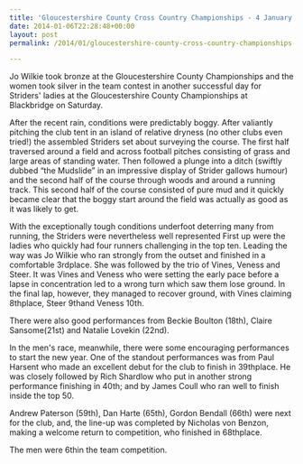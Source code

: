 ```yaml
---
title: 'Gloucestershire County Cross Country Championships - 4 January 2014'
date: 2014-01-06T22:28:48+00:00
layout: post
permalink: /2014/01/gloucestershire-county-cross-country-championships-4-january-2014/

---
```


<p>Jo Wilkie took bronze at the Gloucestershire County Championships and the women took silver in the team contest in another successful day for Striders' ladies at the Gloucestershire County Championships at Blackbridge on Saturday.</p>

After the recent rain, conditions were predictably boggy. After valiantly pitching the club tent in an island of relative dryness (no other clubs even tried!) the assembled Striders set about surveying the course. The first half traversed around a field and across football pitches consisting of grass and large areas of standing water. Then followed a plunge into a ditch (swiftly dubbed &#8220;the Mudslide&#8221; in an impressive display of Strider gallows humour) and the second half of the course through woods and around a running track. This second half of the course consisted of pure mud and it quickly became clear that the boggy start around the field was actually as good as it was likely to get.

With the exceptionally tough conditions underfoot deterring many from running, the Striders were nevertheless well represented First up were the ladies who quickly had four runners challenging in the top ten. Leading the way was Jo Wilkie who ran strongly from the outset and finished in a comfortable 3rdplace. She was followed by the trio of Vines, Veness and Steer. It was Vines and Veness who were setting the early pace before a lapse in concentration led to a wrong turn which saw them lose ground. In the final lap, however, they managed to recover ground, with Vines claiming 8thplace, Steer 9thand Veness 10th.

There were also good performances from Beckie Boulton (18th), Claire Sansome(21st) and Natalie Lovekin (22nd).

In the men's race, meanwhile, there were some encouraging performances to start the new year. One of the standout performances was from Paul Harsent who made an excellent debut for the club to finish in 39thplace. He was closely followed by Rich Shardlow who put in another strong performance finishing in 40th; and by James Coull who ran well to finish inside the top 50.

Andrew Paterson (59th), Dan Harte (65th), Gordon Bendall (66th) were next for the club, and, the line-up was completed by Nicholas von Benzon, making a welcome return to competition, who finished in 68thplace.

The men were 6thin the team competition.</p>
